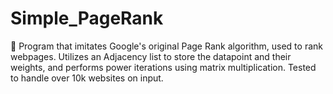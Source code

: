 # Simple_PageRank
🥇 Program that imitates Google's original Page Rank algorithm, used to rank webpages. Utilizes an Adjacency list to store the datapoint and their weights, and performs power iterations using matrix multiplication. Tested to handle over 10k websites on input. 
